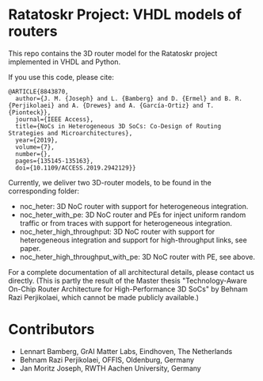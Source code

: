 # Ratatoskr Project: VHDL models of routers

This repo contains the 3D router model for the Ratatoskr project implemented in
VHDL and Python.

If you use this code, please cite:

```
@ARTICLE{8843870,
  author={J. M. {Joseph} and L. {Bamberg} and D. {Ermel} and B. R. {Perjikolaei} and A. {Drewes} and A. {García-Ortiz} and T. {Pionteck}},
  journal={IEEE Access},
  title={NoCs in Heterogeneous 3D SoCs: Co-Design of Routing Strategies and Microarchitectures},
  year={2019},
  volume={7},
  number={},
  pages={135145-135163},
  doi={10.1109/ACCESS.2019.2942129}}
```

Currently, we deliver two 3D-router models, to be found in the
corresponding folder:

- noc_heter: 3D NoC router with support for heterogeneous integration.
- noc_heter_with_pe: 3D NoC router and PEs for inject uniform random traffic
or from traces with support for heterogeneous integration.
- noc_heter_high_throughput: 3D NoC router with support for heterogeneous
integration and support for high-throughput links, see paper.
- noc_heter_high_throughput_with_pe: 3D NoC router with PE, see above.

For a complete documentation of all architectural details, please contact us
directly. (This is partly the result of the Master thesis "Technology-Aware On-Chip Router 
Architecture for High-Performance 3D SoCs" by Behnam Razi Perjikolaei, 
which cannot be made publicly available.) 

# Contributors

- Lennart Bamberg, GrAI Matter Labs, Eindhoven, The Netherlands
- Behnam Razi Perjikolaei, OFFIS, Oldenburg, Germany
- Jan Moritz Joseph, RWTH Aachen University, Germany
